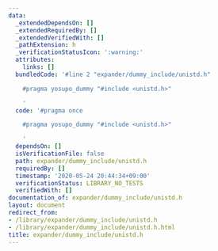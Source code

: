 ```yaml
---
data:
  _extendedDependsOn: []
  _extendedRequiredBy: []
  _extendedVerifiedWith: []
  _pathExtension: h
  _verificationStatusIcon: ':warning:'
  attributes:
    links: []
  bundledCode: '#line 2 "expander/dummy_include/unistd.h"

    #pragma yosupo_dummy "#include <unistd.h>"

    '
  code: '#pragma once

    #pragma yosupo_dummy "#include <unistd.h>"

    '
  dependsOn: []
  isVerificationFile: false
  path: expander/dummy_include/unistd.h
  requiredBy: []
  timestamp: '2020-05-24 20:44:34+09:00'
  verificationStatus: LIBRARY_NO_TESTS
  verifiedWith: []
documentation_of: expander/dummy_include/unistd.h
layout: document
redirect_from:
- /library/expander/dummy_include/unistd.h
- /library/expander/dummy_include/unistd.h.html
title: expander/dummy_include/unistd.h
---
```

